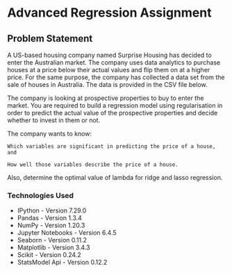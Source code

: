 # Advanced Regression Assignment
## Problem Statement
A US-based housing company named Surprise Housing has decided to enter the Australian market. The company uses data analytics to purchase houses at a price below their actual values and flip them on at a higher price. For the same purpose, the company has collected a data set from the sale of houses in Australia. The data is provided in the CSV file below.

 

The company is looking at prospective properties to buy to enter the market. You are required to build a regression model using regularisation in order to predict the actual value of the prospective properties and decide whether to invest in them or not.

 

The company wants to know:

    Which variables are significant in predicting the price of a house, and

    How well those variables describe the price of a house.

 

Also, determine the optimal value of lambda for ridge and lasso regression.

### Technologies Used
* IPython - Version 7.29.0
* Pandas - Version 1.3.4
* NumPy - Version 1.20.3
* Jupyter Notebooks - Version 6.4.5
* Seaborn - Version 0.11.2
* Matplotlib - Version 3.4.3
* Scikit - Version 0.24.2
* StatsModel Api - Version 0.12.2
